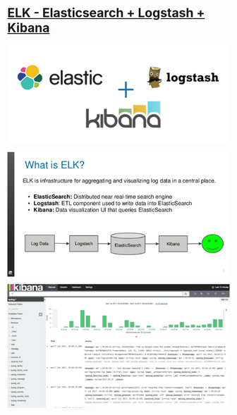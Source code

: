 # [ELK - Elasticsearch + Logstash + Kibana](https://github.com/deviantony/docker-elk)


![alt tag](./pic/elk/elk.png)

![alt tag](./pic/elk/elasticsearch-logstash-and-kibana-at-scale.jpg)

![alt tag](./pic/elk/kibana.png)
